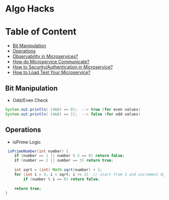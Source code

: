 # Algo Hacks

# Table of Content
- [Bit Manipulation](#bit_manipulation)
- [Operations](#operations)
- [Observability in Microservices?](#observability)
- [How do Microservice Communicate?](#communication)
- [How to Security/Authentication in Microservice?](#secure_auth)
- [How to Load Test Your Microservice?](#load_test)


## <a id="bit_manipulation"></a>Bit Manipulation
* Odd/Even Check 
```java
System.out.println( (4&0) == 0);  --> true (for even values)
System.out.println( (4&0) == 1);  --> false (for odd values)
```

## <a id="operations"></a>Operations

* isPrime Logic
```java
 isPrimeNumber(int number) {
	if (number == 1 || number % 2 == 0) return false; 
	if (number == 2 || number == 3) return true;
	
	int sqrt = (int) Math.sqrt(number) + 1;
	for (int i = 3; i < sqrt; i += 2)  // start from 3 and increment by 2 , no check for even
		if (number % i == 0) return false;
	
	return true;
}
```
